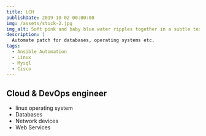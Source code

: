 ```yaml
---
title: LCH
publishDate: 2019-10-02 00:00:00
img: /assets/stock-2.jpg
img_alt: Soft pink and baby blue water ripples together in a subtle texture.
description: |
  Automate patch for databases, operating systems etc. 
tags:
  - Ansible Automation
  - Linux
  - Mysql
  - Cisco
---
```


## Cloud & DevOps engineer

- linux operating system
- Databases
- Network devices
- Web Services

